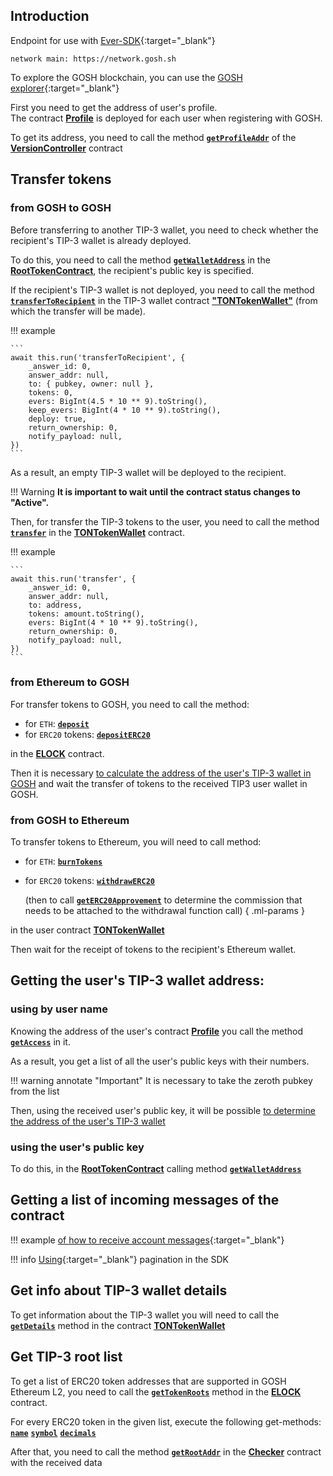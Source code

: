 <!-- ## **To integrate with GOSH L2, you will need** -->


## **Introduction**

Endpoint for use with [Ever-SDK](https://docs.everos.dev/ever-sdk/){:target="_blank"}

```
network main: https://network.gosh.sh
```

To explore the GOSH blockchain, you can use the [GOSH explorer](https://gosh.live){:target="_blank"}

<!-- TODO change link to contract -->
First you need to get the address of user's profile.  
The contract [**Profile**](contracts.md#profile) is deployed for each user when registering with GOSH.

To get its address, you need to call the method [**`getProfileAddr`**](contracts.md#getprofileaddr) of the [**VersionController**](contracts.md#versioncontroller) contract 

<!-- The result is the address of the user's **Profile** contract. -->


## **Transfer tokens**


### **from GOSH to GOSH**


Before transferring to another TIP-3 wallet, you need to check whether the recipient's TIP-3 wallet is already deployed.

To do this, you need to call the method [**`getWalletAddress`**](contracts.md#getwalletaddress) in the [**RootTokenContract**](contracts.md#roottokencontract), the recipient's public key is specified.

If the recipient's TIP-3 wallet is not deployed, you need to call the method [**`transferToRecipient`**](contracts.md#transfertorecipient) in the TIP-3 wallet contract [**"TONTokenWallet"**](contracts.md#tontokenwallet) (from which the transfer will be made).


!!! example

    ```
    await this.run('transferToRecipient', {
        _answer_id: 0,
        answer_addr: null,
        to: { pubkey, owner: null },
        tokens: 0,
        evers: BigInt(4.5 * 10 ** 9).toString(),
        keep_evers: BigInt(4 * 10 ** 9).toString(),
        deploy: true,
        return_ownership: 0,
        notify_payload: null,
    })
    ```


As a result, an empty TIP-3 wallet will be deployed to the recipient.


!!! Warning
    **It is important to wait until the contract status changes to "Active".**


Then, for transfer the TIP-3 tokens to the user, you need to call the method [**`transfer`**](contracts.md#transfer) in the [**TONTokenWallet**](contracts.md#tontokenwallet) contract.


!!! example

    ```
    await this.run('transfer', {
        _answer_id: 0,
        answer_addr: null,
        to: address,
        tokens: amount.toString(),
        evers: BigInt(4 * 10 ** 9).toString(),
        return_ownership: 0,
        notify_payload: null,
    })
    ```


### **from Ethereum to GOSH**


For transfer tokens to GOSH, you need to call the method:

* for `ETH`: [**`deposit`**](contracts.md#deposit)
* for `ERC20` tokens: [**`depositERC20`**](contracts.md#depositerc20)

in the [**ELOCK**](contracts.md#elock) contract.

Then it is necessary [to calculate the address of the user's TIP-3 wallet in GOSH](l2.md#using-the-users-public-key) and wait the transfer of tokens to the received TIP3 user wallet in GOSH.




### **from GOSH to Ethereum**


To transfer tokens to Ethereum, you will need to call method:

* for `ETH`: [**`burnTokens`**](contracts.md#burntokens)
* for `ERC20` tokens: [**`withdrawERC20`**](contracts.md#withdrawerc20)

    (then to call [**`getERC20Approvement`**](contracts.md#geterc20approvement) to determine the commission that needs to be attached to the withdrawal function call)
    { .ml-params }


in the user contract [**TONTokenWallet**](contracts.md#tontokenwallet)


Then wait for the receipt of tokens to the recipient's Ethereum wallet.

## **Getting the user's TIP-3 wallet address:**

<!-- ## **Getting the TIP-3 wallet address by user name** -->
### **using by user name**

Knowing the address of the user's contract [**Profile**](contracts.md#profile) you call the method [**`getAccess`**](contracts.md#getaccess) in it.

As a result, you get a list of all the user's public keys with their numbers.

!!! warning annotate "Important"
    It is necessary to take the zeroth pubkey from the list

Then, using the received user's public key, it will be possible [to determine the address of the user's TIP-3 wallet](l2.md#using-the-users-public-key)


<!-- ## **Getting the user's TIP-3 wallet address using the user's public key** -->

### **using the user's public key**

To do this, in the [**RootTokenContract**](contracts.md#roottokencontract) calling method [**`getWalletAddress`**](contracts.md#getwalletaddress)  

<!-- 

To do this, in the **RootTokenContract** (1)
{ .annotate }

1.  address

    ```
    0:1792014440934b9c4024c97221b49c50bd2e2db1426b612ba4c6694b144f5e77
    ```

    ABI [here](../static/RootTokenContract.abi){:download="RootTokenContract.abi"}
 -->





## **Getting a list of incoming messages of the contract**


!!! example
    [of how to receive account messages](https://github.com/gosh-sh/gosh/blob/dev/web/src/blockchain/contract.ts#L90){:target="_blank"}

!!! info
    [Using](https://docs.everplatform.dev/samples/graphql-samples/accounts#pagination-parameters){:target="_blank"} pagination in the SDK



## **Get info about TIP-3 wallet details**

<!-- **************************************** -->
To get information about the TIP-3 wallet you will need to call the [**`getDetails`**](contracts.md#getdetails) method in the contract [**TONTokenWallet**](contracts.md#tontokenwallet)




## **Get TIP-3 root list**


To get a list of ERC20 token addresses that are supported in GOSH Ethereum L2, you need to call the [**`getTokenRoots`**](contracts.md#gettokenroots) method in the [**ELOCK**](contracts.md#elock) contract.

For every ERC20 token in the given list, execute the following get-methods:  
[**`name`**]()
[**`symbol`**]()
[**`decimals`**]()


After that, you need to call the method [**`getRootAddr`**](contracts.md#getrootaddr) in the [**Сhecker**](contracts.md#checker) contract with the received data

